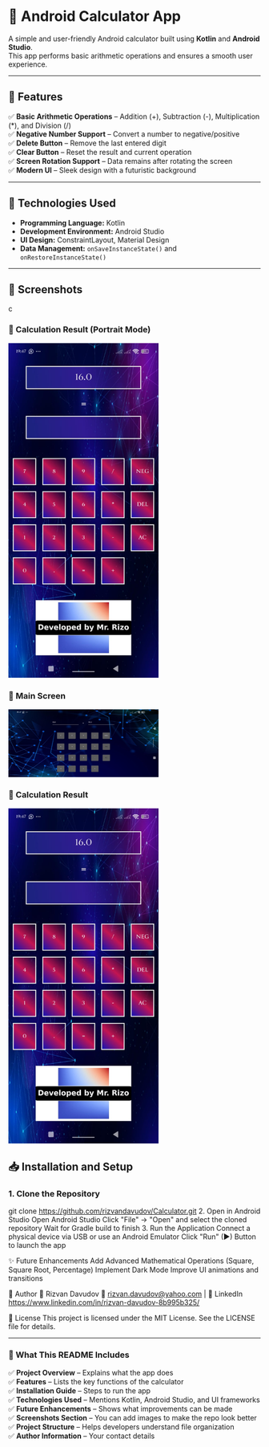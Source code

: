 # 📱 Android Calculator App

A simple and user-friendly Android calculator built using **Kotlin** and **Android Studio**.  
This app performs basic arithmetic operations and ensures a smooth user experience.

---

## 🔹 **Features**
✅ **Basic Arithmetic Operations** – Addition (+), Subtraction (-), Multiplication (*), and Division (/)  
✅ **Negative Number Support** – Convert a number to negative/positive  
✅ **Delete Button** – Remove the last entered digit  
✅ **Clear Button** – Reset the result and current operation  
✅ **Screen Rotation Support** – Data remains after rotating the screen  
✅ **Modern UI** – Sleek design with a futuristic background  

---

## 🚀 **Technologies Used**
- **Programming Language:** Kotlin  
- **Development Environment:** Android Studio  
- **UI Design:** ConstraintLayout, Material Design  
- **Data Management:** `onSaveInstanceState()` and `onRestoreInstanceState()`  

---


## 📸 Screenshots
c

### 🔹 Calculation Result (Portrait Mode)
<img src="result_screen.jpeg" width="300">

### 🔹 Main Screen
<img src="main_screen.jpeg" width="300">

### 🔹 Calculation Result
<img src="result_screen.jpeg" width="300">




## 📥 **Installation and Setup**
### **1. Clone the Repository**




 
git clone https://github.com/rizvandavudov/Calculator.git
2. Open in Android Studio
Open Android Studio
Click "File" → "Open" and select the cloned repository
Wait for Gradle build to finish
3. Run the Application
Connect a physical device via USB or use an Android Emulator
Click "Run" (▶) Button to launch the app




✨ Future Enhancements
 Add Advanced Mathematical Operations (Square, Square Root, Percentage)
 Implement Dark Mode
 Improve UI animations and transitions

 


📝 Author
👤 Rizvan Davudov
📧 rizvan.davudov@yahoo.com | 🔗 LinkedIn   https://www.linkedin.com/in/rizvan-davudov-8b995b325/




📜 License
This project is licensed under the MIT License. See the LICENSE file for details.


---

### **📌 What This README Includes**
✅ **Project Overview** – Explains what the app does  
✅ **Features** – Lists the key functions of the calculator  
✅ **Installation Guide** – Steps to run the app  
✅ **Technologies Used** – Mentions Kotlin, Android Studio, and UI frameworks  
✅ **Future Enhancements** – Shows what improvements can be made  
✅ **Screenshots Section** – You can add images to make the repo look better  
✅ **Project Structure** – Helps developers understand file organization  
✅ **Author Information** – Your contact details  

